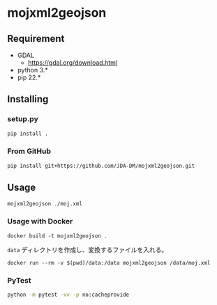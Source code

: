 # mojxml2geojson

## Requirement

- GDAL
  - https://gdal.org/download.html
- python 3.*
- pip 22.*

## Installing

### setup.py

```bash
pip install .
```

### From GitHub

```bash
pip install git+https://github.com/JDA-DM/mojxml2geojson.git
```

## Usage

```bash
mojxml2geojson ./moj.xml
```

### Usage with Docker

```
docker build -t mojxml2geojson .
```

`data` ディレクトリを作成し、変換するファイルを入れる。

```
docker run --rm -v $(pwd)/data:/data mojxml2geojson /data/moj.xml 
```

### PyTest

```bash
python -m pytest -vv -p no:cacheprovide
```
